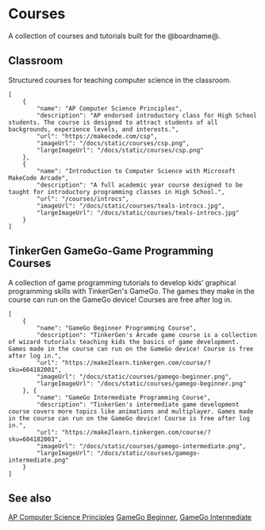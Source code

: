 # Courses

A collection of courses and tutorials built for the @boardname@.

## Classroom

Structured courses for teaching computer science in the classroom.

```codecard
[
    {
        "name": "AP Computer Science Principles",
        "description": "AP endorsed introductory class for High School students. The course is designed to attract students of all backgrounds, experience levels, and interests.",
        "url": "https://makecode.com/csp",
        "imageUrl": "/docs/static/courses/csp.png",
        "largeImageUrl": "/docs/static/courses/csp.png"
    },
    {
        "name": "Introduction to Computer Science with Microsoft MakeCode Arcade",
        "description": "A full academic year course designed to be taught for introductory programming classes in High School.",
        "url": "/courses/introcs",
        "imageUrl": "/docs/static/courses/teals-introcs.jpg",
        "largeImageUrl": "/docs/static/courses/teals-introcs.jpg"
    }
]
```

## TinkerGen GameGo-Game Programming Courses

A collection of game programming tutorials to develop kids’ graphical programming skills with TinkerGen's GameGo.
The games they make in the course can run on the GameGo device! Courses are free after log in.

```codecard
[
    {
        "name": "GameGo Beginner Programming Course",
        "description": "TinkerGen's Arcade game course is a collection of wizard tutorials teaching kids the basics of game development. Games made in the course can run on the GameGo device! Course is free after log in.",
        "url": "https://make2learn.tinkergen.com/course/?sku=604182001",
        "imageUrl": "/docs/static/courses/gamego-beginner.png",
        "largeImageUrl": "/docs/static/courses/gamego-beginner.png"
    }, {
        "name": "GameGo Intermediate Programming Course",
        "description": "TinkerGen's intermediate game development course covers more topics like animations and multiplayer. Games made in the course can run on the GameGo device! Course is free after log in.",
        "url": "https://make2learn.tinkergen.com/course/?sku=604182003",
        "imageUrl": "/docs/static/courses/gamego-intermediate.png",
        "largeImageUrl": "/docs/static/courses/gamego-intermediate.png"
    }
]
```

## See also

[AP Computer Science Principles](https://makecode.com/csp)
[GameGo Beginner](https://make2learn.tinkergen.com/course/?sku=604182001),
[GameGo Intermediate](https://make2learn.tinkergen.com/course/?sku=604182003)
